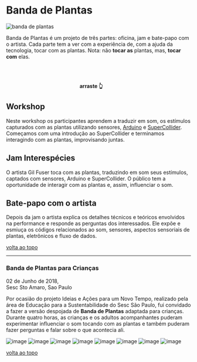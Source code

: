 # Banda de Plantas

![banda de plantas](/images/banda/bp-00.jpeg "Banda de Plantas,  02 de Junho de 2018 - Sesc Sto Amaro, Sao Paulo")

<!-- ### Plants + Arduino + Sensors + SuperCollider -->

Banda de Plantas é um projeto de três partes: oficina, jam e bate-papo com o artista.
Cada parte tem a ver com a experiência de, com a ajuda da tecnologia, tocar com as plantas. Nota: não **tocar as** plantas, mas, **tocar com** elas.

<br />

<ClientOnly>
  <frac-tree class="ft" ref="ft" />
</ClientOnly>

<br/>

<p style="text-align:center">
  <strong>arraste 👆&nbsp;&nbsp;&nbsp;&nbsp;&nbsp;&nbsp;&nbsp;&nbsp;&nbsp;&nbsp;&nbsp;&nbsp;</strong>
</p>

## Workshop

Neste workshop os participantes aprendem a traduzir em som, os estímulos capturados com as plantas utilizando sensores, [Arduino](https://www.arduino.cc/) e [SuperCollider](https://supercollider.github.io/ ). Começamos com uma introdução ao SuperCollider e terminamos interagindo com as plantas, improvisando juntas.

## Jam Interespécies

O artista Gil Fuser toca com as plantas, traduzindo em som seus estímulos, captados com sensores, Arduino e SuperCollider. O público tem a oportunidade de interagir com as plantas e, assim, influenciar o som.

## Bate-papo com o artista

Depois da jam o artista explica os detalhes técnicos e teóricos envolvidos na performance e responde as perguntas dos interessados. Ele expõe e esmiuça os códigos relacionados ao som, sensores, aspectos sensoriais de plantas, eletrônicos e fluxo de dados.

[volta ao topo](#banda-de-plantas)

---

### Banda de Plantas para Crianças

02 de Junho de 2018,  
Sesc Sto Amaro, Sao Paulo

Por ocasião do projeto Ideias e Ações para um Novo Tempo, realizado pela área de Educação para a Sustentabilidade do Sesc São Paulo, fui convidado a fazer a versão despojada de **Banda de Plantas** adaptada para crianças.
Durante quatro horas, as crianças e os adultos acompanhantes puderam experimentar influenciar o som tocando com as plantas e também puderam fazer perguntas e falar sobre o que acontecia ali.

![image](/images/banda/bp-01.jpg "Banda de Plantas 02 June 2018 - Sesc Sto Amaro, Sao Paulo")
![image](/images/banda/bp-02.jpeg "Banda de Plantas 02 June 2018 - Sesc Sto Amaro, Sao Paulo")
![image](/images/banda/bp-03.jpg "Banda de Plantas 02 June 2018 - Sesc Sto Amaro, Sao Paulo")
![image](/images/banda/bp-04.jpg "Banda de Plantas 02 June 2018 - Sesc Sto Amaro, Sao Paulo")
![image](/images/banda/bp-05.jpeg "Banda de Plantas 02 June 2018 - Sesc Sto Amaro, Sao Paulo")
![image](/images/banda/bp-06.jpeg "Banda de Plantas 02 June 2018 - Sesc Sto Amaro, Sao Paulo")
![image](/images/banda/bp-07.jpg "Banda de Plantas 02 June 2018 - Sesc Sto Amaro, Sao Paulo")
![image](/images/banda/bp-08.jpeg "Banda de Plantas 02 June 2018 - Sesc Sto Amaro, Sao Paulo")

[volta ao topo](#banda-de-plantas)
